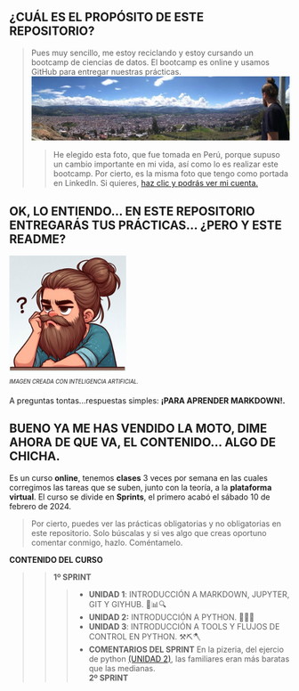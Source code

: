 ## **¿CUÁL ES EL PROPÓSITO DE ESTE REPOSITORIO?**
> Pues muy sencillo, me estoy reciclando y estoy cursando un bootcamp de ciencias de datos. El bootcamp es online y usamos GitHub para entregar nuestras prácticas.
![fotocaja](./imagenes/cajamarca.jpg)
>> He elegido esta foto, que fue tomada en Perú, porque supuso un cambio importante en mi vida, así como lo es realizar este bootcamp. Por cierto, es la misma foto que tengo como portada en LinkedIn.
Si quieres, [haz clic y podrás ver mi cuenta.](https://www.linkedin.com/in/pepereina/)


## OK, LO ENTIENDO... EN ESTE REPOSITORIO ENTREGARÁS TUS PRÁCTICAS... ¿PERO Y ESTE README?

<img src="./imagenes/yo.jpeg" width=210><sub><sup>  
*IMAGEN CREADA CON INTELIGENCIA ARTIFICIAL.* </sup></sub>  

A preguntas tontas...respuestas simples: **¡PARA APRENDER MARKDOWN!.**

## BUENO YA ME HAS VENDIDO LA MOTO, DIME AHORA DE QUE VA, EL CONTENIDO... ALGO DE CHICHA. 

Es un curso **online**, tenemos **clases** 3 veces por semana en las cuales corregimos las tareas que se suben, junto con la teoría, a la **plataforma virtual**. El curso se divide en **Sprints**, el primero acabó el sábado 10 de febrero de 2024.
>Por cierto, puedes ver las prácticas obligatorias y no obligatorias en este repositorio. Solo búscalas y si ves algo que creas oportuno comentar conmigo, hazlo. Coméntamelo.   

**CONTENIDO DEL CURSO**  
>> **1º SPRINT**
>>> - **UNIDAD 1**: INTRODUCCIÓN A MARKDOWN, JUPYTER, GIT Y GIYHUB. 🚀📊🔍
>>> - **UNIDAD 2:** INTRODUCCIÓN A PYTHON. 🐍🐍🐍
>>> - **UNIDAD 3**: INTRODUCCIÓN A TOOLS Y FLUJOS DE CONTROL EN PYTHON. ⚒️⛏️🪓
>>> - **COMENTARIOS DEL SPRINT** En la pizeria, del ejercio de python [(UNIDAD 2)](https://github.com/PepeReinaCampo/ONLINE_DS_THEBRIDGE_PEPE-REINA/tree/main/Sprint%201/Unidad_2_python/Challenge%202%20obligatorio), las familiares eran más baratas que las medianas.  
>> **2º SPRINT**

